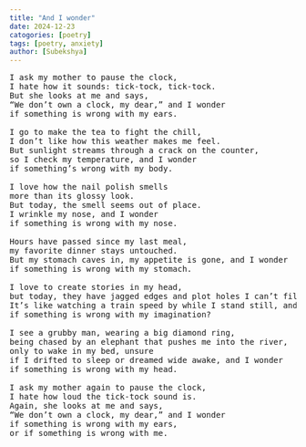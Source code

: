 ```yaml
---
title: "And I wonder"
date: 2024-12-23 
catogories: [poetry]
tags: [poetry, anxiety]
author: [Subekshya]
---
```

<pre>
I ask my mother to pause the clock,
I hate how it sounds: tick-tock, tick-tock.
But she looks at me and says,
“We don’t own a clock, my dear,” and I wonder
if something is wrong with my ears.

I go to make the tea to fight the chill,
I don’t like how this weather makes me feel.
But sunlight streams through a crack on the counter,
so I check my temperature, and I wonder
if something’s wrong with my body.

I love how the nail polish smells
more than its glossy look.
But today, the smell seems out of place. 
I wrinkle my nose, and I wonder
if something is wrong with my nose.

Hours have passed since my last meal,
my favorite dinner stays untouched. 
But my stomach caves in, my appetite is gone, and I wonder
if something is wrong with my stomach. 

I love to create stories in my head,
but today, they have jagged edges and plot holes I can’t fill. 
It’s like watching a train speed by while I stand still, and I wonder
if something is wrong with my imagination?

I see a grubby man, wearing a big diamond ring,
being chased by an elephant that pushes me into the river,
only to wake in my bed, unsure
if I drifted to sleep or dreamed wide awake, and I wonder
if something is wrong with my head.

I ask my mother again to pause the clock,
I hate how loud the tick-tock sound is.
Again, she looks at me and says,
“We don’t own a clock, my dear,” and I wonder
if something is wrong with my ears,
or if something is wrong with me.

